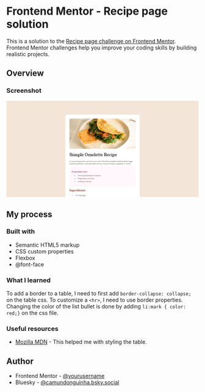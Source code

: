 # Frontend Mentor - Recipe page solution

This is a solution to the [Recipe page challenge on Frontend Mentor](https://www.frontendmentor.io/challenges/recipe-page-KiTsR8QQKm). Frontend Mentor challenges help you improve your coding skills by building realistic projects. 

## Overview

### Screenshot

![](./screenshot.png)

## My process

### Built with

- Semantic HTML5 markup
- CSS custom properties
- Flexbox
- @font-face

### What I learned

To add a border to a table, I need to first add `border-collapse: collapse;` on the table css. To customize a `<hr>`, I need to use border properties. Changing the color of the list bullet is done by adding `li:mark { color: red;}` on the css file.

### Useful resources

- [Mozilla MDN](https://developer.mozilla.org/en-US/) - This helped me with styling the table.

## Author

- Frontend Mentor - [@yourusername](https://www.frontendmentor.io/profile/vercthu)
- Bluesky - [@camundonguinha.bsky.social](https://bsky.app/profile/camundonguinha.bsky.social)